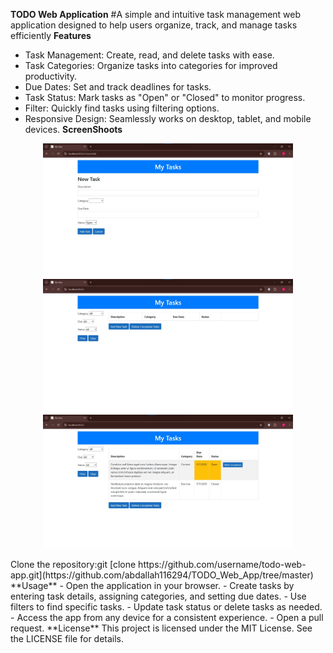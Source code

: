 **TODO Web Application**
#A simple and intuitive task management web application designed to help users organize, track, and manage tasks efficiently
**Features**
- Task Management: Create, read, and delete tasks with ease.
- Task Categories: Organize tasks into categories for improved productivity.
- Due Dates: Set and track deadlines for tasks.
- Task Status: Mark tasks as "Open" or "Closed" to monitor progress.
- Filter: Quickly find tasks using filtering options.
- Responsive Design: Seamlessly works on desktop, tablet, and mobile devices.
**ScreenShoots**
<p align="center">
  <img src="TODO_Web_App/ScreenShots/WhatsApp Image 2025-07-06 at 11.02.14_04b6d7b8.jpg" width="400" title="hover text">
  <img src="TODO_Web_App/ScreenShots/WhatsApp Image 2025-07-06 at 11.01.19_2238a5e0.jpg" width="400" alt="accessibility text">
  <img src="TODO_Web_App/ScreenShots/WhatsApp Image 2025-07-06 at 11.01.50_7dd2b8d0.jpg" width="400" title="hover text">
</p>
Clone the repository:git [clone https://github.com/username/todo-web-app.git](https://github.com/abdallah116294/TODO_Web_App/tree/master)
**Usage**
- Open the application in your browser.
- Create tasks by entering task details, assigning categories, and setting due dates.
- Use filters to find specific tasks.
- Update task status or delete tasks as needed.
- Access the app from any device for a consistent experience.
- Open a pull request.
**License**
This project is licensed under the MIT License. See the LICENSE file for details.
